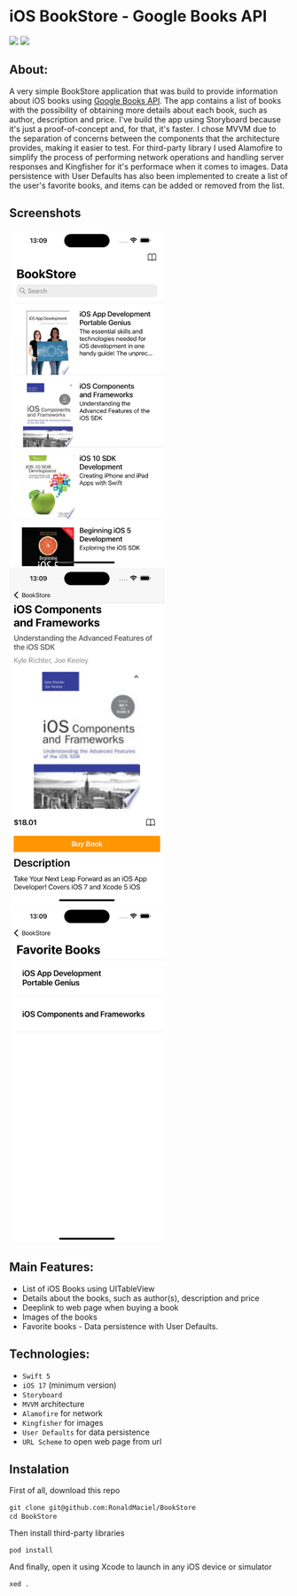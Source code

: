 # iOS BookStore - Google Books API 


![](https://badgen.net/badge/iOS/17/blue) ![](https://badgen.net/badge/Swift/5/orange)


## About:
A very simple BookStore application that was build to provide information about iOS books using [Google Books API](https://developers.google.com/books/docs/v1/using). The app contains a list of books with the possibility of obtaining more details about each book, such as author, description and price. 
I've build the app using Storyboard because it's just a proof-of-concept and, for that, it's faster. 
I chose MVVM due to the separation of concerns between the components that the architecture provides, making it easier to test.
For third-party library I used Alamofire to simplify the process of performing network operations and handling server responses and Kingfisher for it's performace when it comes to images. Data persistence with User Defaults has also been implemented to create a list of the user's favorite books, and items can be added or removed from the list.

## Screenshots
<img src="Screenshots/booklist.png" alt="alt text" width="280"> <img src="Screenshots/bookdetail.png" alt="alt text" width="280"> <img src="Screenshots/booksfavorite.png" alt="alt text" width="280">

## Main Features:
- List of iOS Books using UITableView
- Details about the books, such as author(s), description and price
- Deeplink to web page when buying a book
- Images of the books
- Favorite books - Data persistence with User Defaults. 

## Technologies:
- `Swift 5`
- `iOS 17` (minimum version)
- `Storyboard`
- `MVVM` architecture
- `Alamofire` for network
- `Kingfisher` for images
- `User Defaults` for data persistence
- `URL Scheme` to open web page from url


  
## Instalation
First of all, download this repo

```
git clone git@github.com:RonaldMaciel/BookStore
cd BookStore
```

Then install third-party libraries

```
pod install
```

And finally, open it using Xcode to launch in any iOS device or simulator

```
xed .
```
